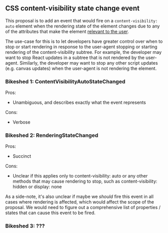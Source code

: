 ## CSS content-visibility state change event

This proposal is to add an event that would fire on a `content-visibility: auto`
element when the rendering state of the element changes due to any of the
attributes that make the element [relevant to the
user](https://www.w3.org/TR/css-contain-2/#relevant-to-the-user).

The use-case for this is to let developers have greater control over when to
stop or start rendering in response to the user-agent stopping or starting
rendering of the content-visibility subtree. For example, the developer may want
to stop React updates in a subtree that is not rendered by the user-agent.
Similarly, the developer may want to stop any other script updates (e.g. canvas
updates) when the user-agent is not rendering the element. 

### Bikeshed 1: ContentVisibilityAutoStateChanged

Pros:
  * Unambiguous, and describes exactly what the event represents

Cons:
  * Verbose

### Bikeshed 2: RenderingStateChanged

Pros:
  * Succinct
 
Cons:
  * Unclear if this applies only to content-visibility: auto or any other
    methods that may cause rendering to stop, such as content-visibility: hidden
    or display: none

As a side-note, it's also unclear if maybe we _should_ fire this event in all
cases where rendering is affected, which would affect the scope of the proposal.
We would need to figure out a comprehensive list of properties / states that can
cause this event to be fired.

### Bikeshed 3: ???
